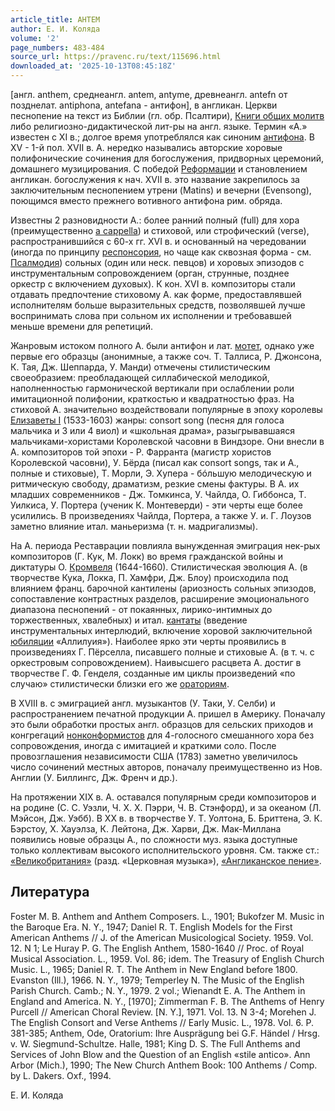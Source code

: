 ```yaml
---
article_title: АНТЕМ
author: Е. И. Коляда
volume: '2'
page_numbers: 483-484
source_url: https://pravenc.ru/text/115696.html
downloaded_at: '2025-10-13T08:45:18Z'
---
```


[англ. anthem, среднеангл. antem, antyme, древнеангл. antefn от позднелат. antiphona, antefana - антифон], в англикан. Церкви песнопение на текст из Библии (гл. обр. Псалтири), [Книги общих молитв](<https://pravenc.ru/text/Книги общих молитв.html>) либо религиозно-дидактической лит-ры на англ. языке. Термин «А.» известен с XI в.; долгое время употреблялся как синоним [антифона](https://pravenc.ru/text/Антифон.html). В XV - 1-й пол. XVII в. А. нередко назывались авторские хоровые полифонические сочинения для богослужения, придворных церемоний, домашнего музицирования. С победой [Реформации](https://pravenc.ru/text/Реформация.html) и становлением англикан. богослужения к нач. XVII в. это название закрепилось за заключительным песнопением утрени (Matins) и вечерни (Evensong), поющимся вместо прежнего вотивного антифона рим. обряда.

Известны 2 разновидности А.: более ранний полный (full) для хора (преимущественно [a cappella](<https://pravenc.ru/text/a cappella.html>)) и стиховой, или строфический (verse), распространившийся с 60-х гг. XVI в. и основанный на чередовании (иногда по принципу [респонсория](https://pravenc.ru/text/респонсорий.html), но чаще как сквозная форма - см. [Псалмодия](https://pravenc.ru/text/Псалмодия.html)) сольных (один или неск. певцов) и хоровых эпизодов с инструментальным сопровождением (орган, струнные, позднее оркестр с включением духовых). К кон. XVI в. композиторы стали отдавать предпочтение стиховому А. как форме, предоставлявшей исполнителям больше выразительных средств, позволявшей лучше воспринимать слова при сольном их исполнении и требовавшей меньше времени для репетиций.

Жанровым истоком полного А. были антифон и лат. [мотет](https://pravenc.ru/text/мотет.html), однако уже первые его образцы (анонимные, а также соч. Т. Таллиса, Р. Джонсона, К. Тая, Дж. Шеппарда, У. Манди) отмечены стилистическим своеобразием: преобладающей силлабической мелодикой, наполненностью гармонической вертикали при ослаблении роли имитационной полифонии, краткостью и квадратностью фраз. На стиховой А. значительно воздействовали популярные в эпоху королевы [Елизаветы I](<https://pravenc.ru/text/Елизаветы I.html>) (1533-1603) жанры: consort song (песня для голоса мальчика и 3 или 4 виол) и «школьная драма», разыгрывавшаяся мальчиками-хористами Королевской часовни в Виндзоре. Они внесли в А. композиторов той эпохи - Р. Фарранта (магистр хористов Королевской часовни), У. Бёрда (писал как consort songs, так и А., полные и стиховые), Т. Морли, Э. Хупера - бóльшую мелодическую и ритмическую свободу, драматизм, резкие смены фактуры. В А. их младших современников - Дж. Томкинса, У. Чайлда, О. Гиббонса, Т. Уилкиса, У. Портера (ученик К. Монтеверди) - эти черты еще более усилились. В произведениях Чайлда, Портера, а также У. и. Г. Лоузов заметно влияние итал. маньеризма (т. н. мадригализмы).

На А. периода Реставрации повлияла вынужденная эмиграция нек-рых композиторов (Г. Кук, М. Локк) во время гражданской войны и диктатуры О. [Кромвеля](https://pravenc.ru/text/Кромвеля.html) (1644-1660). Стилистическая эволюция А. (в творчестве Кука, Локка, П. Хамфри, Дж. Блоу) происходила под влиянием франц. барочной кантилены (ариозность сольных эпизодов, сопоставление контрастных разделов, расширение эмоционального диапазона песнопений - от покаянных, лирико-интимных до торжественных, хвалебных) и итал. [кантаты](https://pravenc.ru/text/кантаты.html) (введение инструментальных интерлюдий, включение хоровой заключительной [юбиляции](https://pravenc.ru/text/юбиляции.html) «Аллилуия»). Наиболее ярко эти черты проявились в произведениях Г. Пёрселла, писавшего полные и стиховые А. (в т. ч. с оркестровым сопровождением). Наивысшего расцвета А. достиг в творчестве Г. Ф. Генделя, созданные им циклы произведений «по случаю» стилистически близки его же [ораториям](https://pravenc.ru/text/ораториям.html).

В XVIII в. с эмиграцией англ. музыкантов (У. Таки, У. Селби) и распространением печатной продукции А. пришел в Америку. Поначалу это были обработки простых англ. образцов для сельских приходов и конгрегаций [нонконформистов](https://pravenc.ru/text/нонконформистов.html) для 4-голосного смешанного хора без сопровождения, иногда с имитацией и краткими соло. После провозглашения независимости США (1783) заметно увеличилось число сочинений местных авторов, поначалу преимущественно из Нов. Англии (У. Биллингс, Дж. Френч и др.).

На протяжении XIX в. А. оставался популярным среди композиторов и на родине (С. С. Уэзли, Ч. Х. Х. Пэрри, Ч. В. Стэнфорд), и за океаном (Л. Мэйсон, Дж. Уэбб). В XX в. в творчестве У. Т. Уолтона, Б. Бриттена, Э. К. Бэрстоу, Х. Хауэлза, К. Лейтона, Дж. Харви, Дж. Мак-Миллана появились новые образцы А., по сложности муз. языка доступные только коллективам высокого исполнительского уровня. См. также ст.: [«Великобритания»](<https://pravenc.ru/text/ Великобритания .html>) (разд. «Церковная музыка»), [«Англиканское пение»](<https://pravenc.ru/text/ Англиканское пение .html>).

## Литература

Foster M. B. Anthem and Anthem Composers. L., 1901; Bukofzer M. Music in the Baroque Era. N. Y., 1947; Daniel R. T. English Models for the First American Anthems // J. of the American Musicological Society. 1959. Vol. 12. N 1; Le Huray P. G. The English Anthem, 1580-1640 // Proc. of Royal Musical Association. L., 1959. Vol. 86; idem. The Treasury of English Church Music. L., 1965; Daniel R. T. The Anthem in New England before 1800. Evanston (Ill.), 1966. N. Y., 1979; Temperley N. The Music of the English Parish Church. Camb.; N. Y., 1979. 2 vol.; Wienandt E. A. The Anthem in England and America. N. Y., [1970]; Zimmerman F. B. The Anthems of Henry Purcell // American Choral Review. [N. Y.], 1971. Vol. 13. N 3-4; Morehen J. The English Consort and Verse Anthems // Early Music. L., 1978. Vol. 6. P. 381-385; Anthem, Ode, Oratorium: Ihre Ausprägung bei G.F. Händel / Hrsg. v. W. Siegmund-Schultze. Halle, 1981; King D. S. The Full Anthems and Services of John Blow and the Question of an English «stile antico». Ann Arbor (Mich.), 1990; The New Church Anthem Book: 100 Anthems / Comp. by L. Dakers. Oxf., 1994.

Е. И. Коляда
